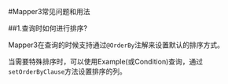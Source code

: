 #Mapper3常见问题和用法

##1.查询时如何进行排序?

Mapper3在查询的时候支持通过`@OrderBy`注解来设置默认的排序方式。

当需要特殊排序时，可以使用Example(或Condition)查询，通过`setOrderByClause`方法设置排序的列。